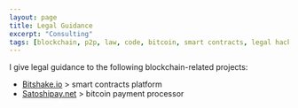 ```yaml
---
layout: page
title: Legal Guidance
excerpt: "Consulting"
tags: [blockchain, p2p, law, code, bitcoin, smart contracts, legal hacking, legal automation]
---
```


I give legal guidance to the following blockchain-related projects:

* [Bitshake.io](http://www.bitshake.io) > smart contracts platform
* [Satoshipay.net](http://www.satoshipay.net) > bitcoin payment processor